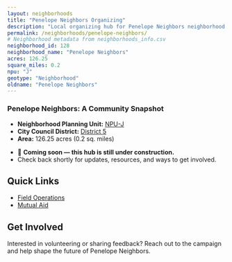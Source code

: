 ```yaml
---
layout: neighborhoods
title: "Penelope Neighbors Organizing"
description: "Local organizing hub for Penelope Neighbors neighborhood. Connect with field operations, mutual aid, and community organizing efforts."
permalink: /neighborhoods/penelope-neighbors/
# Neighborhood metadata from neighborhoods_info.csv
neighborhood_id: 128
neighborhood_name: "Penelope Neighbors"
acres: 126.25
square_miles: 0.2
npu: "J"
geotype: "Neighborhood"
oldname: "Penelope Neighbors"
---
```


### **Penelope Neighbors: A Community Snapshot**

  * **Neighborhood Planning Unit:** [NPU-J](https://www.atlantaga.gov/government/departments/city-planning/neighborhood-planning-units/neighborhood-and-npu-contacts)
  * **City Council District:** [District 5](https://citycouncil.atlantaga.gov/council-members)
  * **Area:** 126.25 acres (0.2 sq. miles)

- 🚧 **Coming soon — this hub is still under construction.**
- Check back shortly for updates, resources, and ways to get involved.

## Quick Links

- [Field Operations](./field-ops/)
- [Mutual Aid](./mutual-aid/)

## Get Involved

Interested in volunteering or sharing feedback? Reach out to the campaign and help shape the future of Penelope Neighbors.

